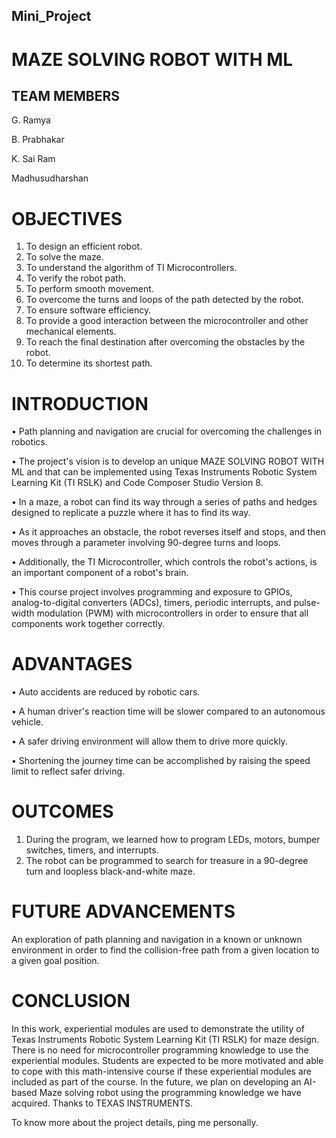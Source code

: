 ## Mini_Project

# MAZE SOLVING ROBOT WITH ML

## TEAM MEMBERS
G. Ramya

B. Prabhakar

K. Sai Ram

Madhusudharshan

# OBJECTIVES

1. To design an efficient robot.
2. To solve the maze.
3. To understand the algorithm of TI Microcontrollers.
4. To verify the robot path.
5. To perform smooth movement.
6. To overcome the turns and loops of the path detected by the robot.
7. To ensure software efficiency.
8. To provide a good interaction between the microcontroller and other mechanical 
elements.
9. To reach the final destination after overcoming the obstacles by the robot.
10. To determine its shortest path.

# INTRODUCTION

• Path planning and navigation are crucial for overcoming the challenges in 
robotics. 

• The project's vision is to develop an unique MAZE SOLVING ROBOT WITH ML and 
that can be implemented using Texas Instruments Robotic System Learning Kit (TI 
RSLK) and Code Composer Studio Version 8. 

• In a maze, a robot can find its way through a series of paths and hedges designed 
to replicate a puzzle where it has to find its way. 

• As it approaches an obstacle, the robot reverses itself and stops, and then moves 
through a parameter involving 90-degree turns and loops. 

• Additionally, the TI Microcontroller, which controls the robot's actions, is an 
important component of a robot's brain. 

• This course project involves programming and exposure to GPIOs, 
analog-to-digital converters (ADCs), timers, periodic interrupts, and pulse-width 
modulation (PWM) with microcontrollers in order to ensure that all components 
work together correctly.

# ADVANTAGES

• Auto accidents are reduced by robotic cars.

• A human driver's reaction time will be slower compared 
to an autonomous vehicle.

• A safer driving environment will allow them to drive 
more quickly.

• Shortening the journey time can be accomplished by 
raising the speed limit to reflect safer driving.

# OUTCOMES
1. During the program, we learned how to program LEDs,
motors, bumper switches, timers, and interrupts.
2. The robot can be programmed to search for treasure in a
90-degree turn and loopless black-and-white maze.

# FUTURE ADVANCEMENTS

An exploration of path planning and navigation in a 
known or unknown environment in order to find the 
collision-free path from a given location to a given goal 
position.

# CONCLUSION

In this work, experiential modules are used to demonstrate the utility of 
Texas Instruments Robotic System Learning Kit (TI RSLK) for maze 
design. There is no need for microcontroller programming knowledge to use 
the experiential modules. Students are expected to be more motivated and 
able to cope with this math-intensive course if these experiential modules are 
included as part of the course. In the future, we plan on developing an 
AI-based Maze solving robot using the programming knowledge we have 
acquired. Thanks to TEXAS INSTRUMENTS. 

To know more about the project details, ping me personally.
